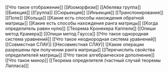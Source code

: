 [[Что такое отображение]]
[[Изоморфизм]]
[[Абелева группа]]
[[Биекция]]
[[Группа]]
[[Сюрьекция]]
[[Инъекция]]
[[Транспонирование]]
[[Поле]]
[[Кольца]]
[[Какие есть способы нахождения обратной матрицы]]
[[Какие есть способы нахождения ранга матрицы]]
[[Когда определитель равен нулю]]
[[Теорема Кронекера Каппели]]
[[Опиши метод Крамера]]
[[Опиши метод Гаусса]]
[[Что такое однородная система уравнений]]
[[Что такое неоднородная система уравнений]]
[[Совместная СЛАУ]]
[[Несовместная СЛАУ]]
[[Какие операции разрешены при получении ранга матрицы]]
[[Перечислить свойства определителей матрицы]]
[[Что такое алгебраическое дополнение]]
[[Что такое минор]]
[[Теорема определителя (частный случай теоремы Лапласа)]]